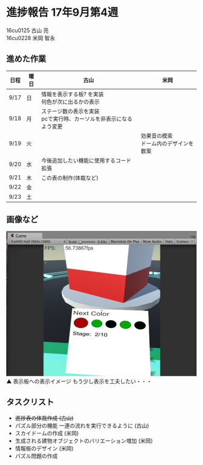 # 進捗報告 17年9月第4週
<p class="center">16cu0125 古山 亮<br>
16cu0228 米岡 智永</p>

## 進めた作業

  日程 | 曜日 | 古山 | 米岡 
--- | --- | --- | ---
9/17 | 日 | 情報を表示する板? を実装<br>何色が次に出るかの表示 | 
9/18 | 月 | ステージ数の表示を実装<br>pcで実行時、カーソルを非表示になるよう変更 |  
9/19 | 火 |  | 効果音の模索<br>ドーム内のデザインを数案
9/20 | 水 | 今後追加したい機能に使用するコード拡張 | 
9/21 | 木 | この表の制作(体裁など) | 
9/22 | 金 |  | 
9/23 | 土 |  | 

## 画像など
![](img/1.png)<br>
▲ 表示板への表示イメージ もう少し表示を工夫したい・・・

## タスクリスト
- ~~進捗表の体裁作成 (古山)~~
- パズル部分の機能 一連の流れを実行できるように (古山)
- スカイドームの作成 (米岡)
- 生成される建物オブジェクトのバリエーション増加 (米岡)
- 情報板のデザイン (米岡)
- パズル問題の作成